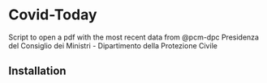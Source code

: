 # Covid-Today

Script to open a pdf with the most recent data from  @pcm-dpc Presidenza del Consiglio dei Ministri - Dipartimento della Protezione Civile 

## Installation


